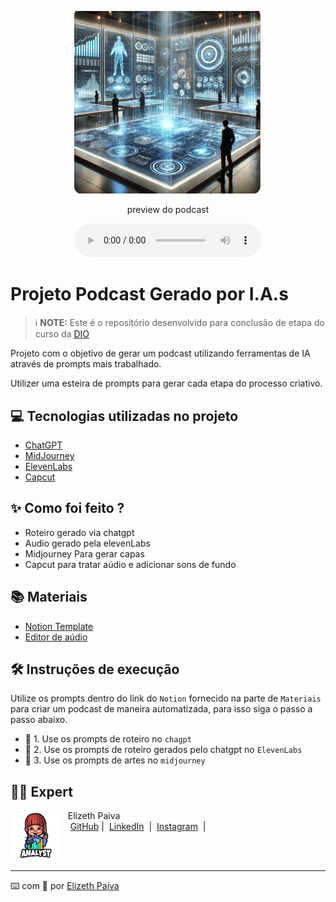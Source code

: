 <p align="center">
<img 
    src="./assets/cover.png"
    width="300"
/>
</p>


<p align="center">
    preview do podcast
</p>

<div align="center">
    <audio src="output/podcast_editado.MP3" controls title="Podcast editado"></audio>
</div>

# Projeto Podcast Gerado por I.A.s


 > ℹ️ **NOTE:** Este é o repositório desenvolvido para conclusão de etapa do curso da  [DIO](https://dio.me)

Projeto com o objetivo de gerar um podcast utilizando ferramentas de IA através de prompts mais trabalhado.

Utilizer uma esteira de prompts para gerar cada etapa do processo criativo.

## 💻 Tecnologias utilizadas no projeto

- [ChatGPT](https://chat.openai.com/) 
- [MidJourney](https://www.midjourney.com/app/)
- [ElevenLabs](https://beta.elevenlabs.io/)
- [Capcut](https://www.capcut.com/pt-br/)

## ✨ Como foi feito ?

- Roteiro gerado via chatgpt
- Audio gerado pela elevenLabs
- Midjourney Para gerar capas
- Capcut para tratar aúdio e adicionar sons de fundo

## 📚 Materiais


- [Notion Template](https://www.notion.so/O-EXPRESSO-DO-DOM-Uma-aventura-sem-escalas-no-mundo-das-telas-interativas-17411148408d806f99b8f37864a0c628)
- [Editor de aúdio](https://www.capcut.com/editor?from_page=landing_page&__action_from=picture_V%C3%ADdeos%20profissionais%20em%20minutos,%20n%C3%A3o%20em%20horas.)


## 🛠️ Instruções de execução

Utilize os prompts dentro do link do `Notion` fornecido na parte de `Materiais` para criar um podcast de maneira automatizada, para isso siga o passo a passo abaixo.

- 🤖 1. Use os prompts de roteiro no `chagpt`
- 🤖 2. Use os prompts de roteiro gerados pelo chatgpt no  `ElevenLabs`
- 🤖 3. Use os prompts de artes no `midjourney`

## 👨‍💻 Expert


<p>
    <img 
      align=left 
      margin=10 
      width=80 
      src="https://github.com/Elly-zps/prompts-to-create-a-ebook/blob/main/assets/analista_609550-121.jpg"
    />
    <p>&nbsp&nbsp&nbspElizeth Paiva<br>
    &nbsp&nbsp&nbsp
    <a href="https://github.com/Elly-zps">
    GitHub</a>&nbsp;|&nbsp;
    <a href="www.linkedin.com/in/elizeth-paiva-9a930a30">LinkedIn</a>
&nbsp;|&nbsp;
    <a href="https://www.instagram.com/elizeth.paiva/">
    Instagram</a>
&nbsp;|&nbsp;</p>
</p>
<br/><br/>
<p>

---

⌨️ com 💜 por [Elizeth Paiva](https://github.com/Elly-zps)
